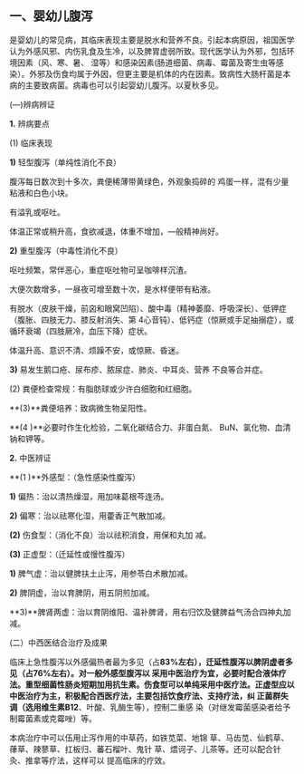 ##   一、婴幼儿腹泻  

是婴幼儿的常见病，其临床表现主要是脱水和营养不良。引起本病原因，祖国医学认为外感风邪、内伤乳食及生冷，以及脾胃虚弱所致。现代医学认为外邪，包括环境因素（风、寒、暑、 湿等）和感染因素(肠道细菌、病毒、霉菌及寄生虫等感染）。外邪及伤食均属于外因，但更主要是机体的内在因素。致病性大肠杆菌是本病的主要致病菌。病毒也可以引起婴幼儿腹泻。以夏秋多见。

  (―)辨病辨证 

 **1.**    辨病要点

  (1) 临床表现

  **1)** 轻型腹泻（单纯性消化不良） 

 腹泻每日数次到十多次，粪便稀薄带黄绿色，外观象捣碎的 鸡蛋一样，混有少量粘液和白色小块。

有溢乳或呕吐。 

体温正常或稍升高，食欲减退，体重不增加，—般精神尚好。 

  **2)**    重型腹泻（中毒性消化不良） 

 呕吐频繁，常伴恶心，重症呕吐物可呈咖啡样沉渣。

  大便次数增多，一昼夜可增至数十次，是水样便带有粘液。

 有脱水（皮肤干燥，前囟和眼窝凹陷）、酸中毒（精神萎靡、呼吸深长）、低钾症（腹胀、四肢无力、膝反射消失、第 4心音钝）、低钙症（惊厥或手足抽搦症），或循环衰竭（四肢厥冷，血压下降）症状。

  体温升高、意识不清、烦躁不安，或惊厥、昏迷。 

 **3)**      易发生鹅口疮、尿布疹、脓尿症、肺炎、中耳炎、营养 不良等合并症。

  (2)      粪便检查常规：有脂肪球或少许白细胞和红细胞。  

   **(3)**粪便培养：致病微生物呈阳性。

  **(4 )**必要时作生化检验，二氧化碳结合力、非蛋白氮、  BuN、氯化物、血清钠和钾等。

  **2.** 中医辨证 

 **(1 )**外感型：（急性感染性腹泻）

  **1)**    偏热：治以清热燥湿，用加味葛根芩连汤。

  **2)**    偏寒：治以祛寒化湿，用藿香正气散加减。

  **(2)**      伤食型：（消化不良）治以祛积消食，用保和丸加  减。    

  **(3)**      正虚型：（迁延性或慢性腹泻）

  **1)**    脾气虚：治以健脾扶土止泻，用参苓白术散加减。

  **2)**    脾阴虚，治以育脾阴，用五阴煎加减。  

   **3)**脾肾两虚：治以育阴维阳、温补脾肾，用右归饮及健脾益气汤合四神丸加减。

  (二）中西医结合治疗及成果

  临床上急性腹泻以外感偏热者最为多见（占**83%**左右），迁延性腹泻以脾阴虚者多见（占**76%**左右）。对一般外感型腹泻以  采用中医治疗为宜，必要时配合液体疗法。重型细菌性肠炎短期加用抗生素。伤食型可以单纯采用中医疗法。正虚型应以中医治疗为主，积极配合西医疗法，主要包括饮食疗法、支持疗法，纠  正菌群失调（选用维生素**B12**、叶酸、乳酶生等），控制二重感 染（对继发霉菌感染者给予制霉菌素或克霉唑）等。

  本病治疗中可以伍用止泻作用的中草药，如铁苋菜、地锦  草、马齿苋、仙鹤草、葎草、辣蓼草、扛板归、蕃石榴叶、鬼针 草、煨诃子、儿茶等。还可以配合针灸、推拿等疗法，这样可以 提高临床的疗效。
